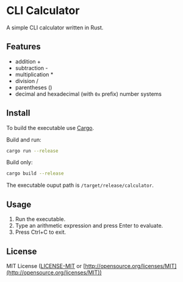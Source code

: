# CLI Calculator

A simple CLI calculator written in Rust.

## Features

- addition +
- subtraction -
- multiplication *
- division /
- parentheses ()
- decimal and hexadecimal (with `0x` prefix) number systems

## Install

To build the executable use [Cargo](https://doc.rust-lang.org/cargo/).

Build and run:

```sh
cargo run --release
```

Build only:

```sh
cargo build --release
```

The executable ouput path is `/target/release/calculator`.

## Usage

1. Run the executable.
2. Type an arithmetic expression and press Enter to evaluate.
3. Press Ctrl+C to exit.

## License

MIT License ([LICENSE-MIT](/LICENSE-MIT) or [http://opensource.org/licenses/MIT](http://opensource.org/licenses/MIT))
